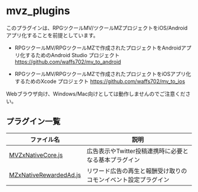 # mvz_plugins

このプラグインは、RPGツクールMV/ツクールMZプロジェクトをiOS/Androidアプリ化することを前提としています。
* RPGツクールMV/RPGツクールMZで作成されたプロジェクトをAndroidアプリ化するためのAndroid Studio プロジェクト
https://github.com/waffs702/mv_to_android

* RPGツクールMV/RPGツクールMZで作成されたプロジェクトをiOSアプリ化するためのXcode プロジェクト
https://github.com/waffs702/mv_to_ios

Webブラウザ向け、Windows/Mac向けとしては動作しませんのでご注意ください。

## プラグイン一覧

| ファイル名 | 説明 |
|--------|--------|
| [MVZxNativeCore.js](https://raw.githubusercontent.com/waffs702/mvz_plugins/main/MZxNativeCore.js) | 広告表示やTwitter投稿連携時に必要となる基本プラグイン |
| [MZxNativeRewardedAd.js](https://raw.githubusercontent.com/waffs702/mvz_plugins/main/MZxNativeRewardedAd.js) | リワード広告の再生と報酬受け取りのコモンイベント設定プラグイン |
